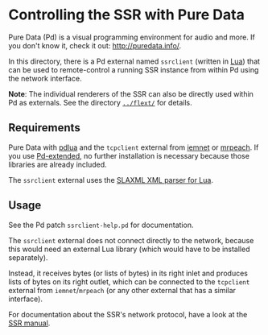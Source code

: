 Controlling the SSR with Pure Data
==================================

Pure Data (Pd) is a visual programming environment for audio and more.
If you don't know it, check it out: http://puredata.info/.

In this directory, there is a Pd external named `ssrclient` (written in [Lua][])
that can be used to remote-control a running SSR instance from within Pd using
the network interface.

**Note**: The individual renderers of the SSR can also be directly used within
Pd as externals.  See the directory [`../flext/`](../flext/) for details.

[Lua]: http://www.lua.org/

Requirements
------------

Pure Data with [pdlua][] and the `tcpclient` external from [iemnet][] or
[mrpeach][].
If you use [Pd-extended][], no further installation is necessary because
those libraries are already included.

[pdlua]: http://puredata.info/downloads/pdlua
[iemnet]: http://puredata.info/downloads/iemnet
[mrpeach]: http://pure-data.cvs.sourceforge.net/pure-data/externals/mrpeach/net/
[Pd-extended]: http://puredata.info/downloads/pd-extended

The `ssrclient` external uses the
[SLAXML XML parser for Lua](http://github.com/Phrogz/SLAXML).

Usage
-----

See the Pd patch `ssrclient-help.pd` for documentation.

The `ssrclient` external does not connect directly to the network, because this
would need an external Lua library (which would have to be installed
separately).

Instead, it receives bytes (or lists of bytes) in its right inlet and produces
lists of bytes on its right outlet, which can be connected to the `tcpclient`
external from `iemnet`/`mrpeach` (or any other external that has a similar
interface).

For documentation about the SSR's network protocol, have a look at the
[SSR manual](http://ssr.rtfd.org/en/latest/network.html).
